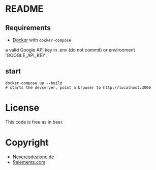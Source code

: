 # README

## Requirements

- [Docker](https://www.docker.com/) with `docker-compose`

a valid Google API key in .env (do not commit) or environment 'GOOGLE_API_KEY'.

## start

```
docker-compose up --build
# starts the devserver, point a browser to http://localhost:3000
```

# License

This code is free as in beer.

# Copyright

- [Nevercodealone.de](http://nevercodealone.de)
- [9elements.com](http://9elements.com)

